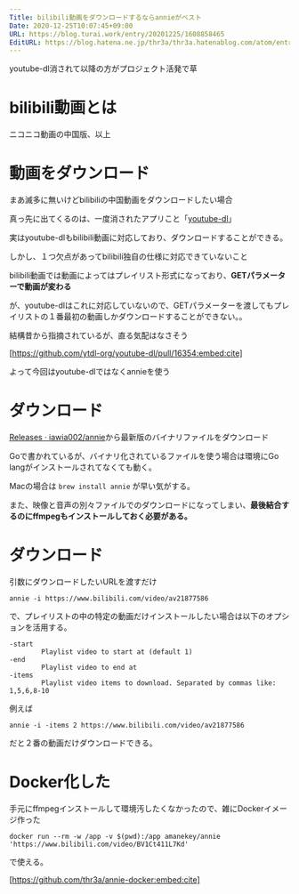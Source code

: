 ```yaml
---
Title: bilibili動画をダウンロードするならannieがベスト
Date: 2020-12-25T10:07:45+09:00
URL: https://blog.turai.work/entry/20201225/1608858465
EditURL: https://blog.hatena.ne.jp/thr3a/thr3a.hatenablog.com/atom/entry/26006613669698708
---
```


youtube-dl消されて以降の方がプロジェクト活発で草

# bilibili動画とは

ニコニコ動画の中国版、以上

# 動画をダウンロード

まあ滅多に無いけどbilibiliの中国動画をダウンロードしたい場合

真っ先に出てくるのは、一度消されたアプリこと「[youtube-dl](https://youtube-dl.org/)」

実はyoutube-dlもbilibili動画に対応しており、ダウンロードすることができる。

しかし、１つ欠点があってbilibili独自の仕様に対応できていないこと

bilibili動画では動画によってはプレイリスト形式になっており、**GETパラメーターで動画が変わる**

が、youtube-dlはこれに対応していないので、GETパラメーターを渡してもプレイリストの１番最初の動画しかダウンロードすることができない。。

結構昔から指摘されているが、直る気配はなさそう

[https://github.com/ytdl-org/youtube-dl/pull/16354:embed:cite]

よって今回はyoutube-dlではなくannieを使う

# ダウンロード


[Releases · iawia002/annie](https://github.com/iawia002/annie/releases/)から最新版のバイナリファイルをダウンロード

Goで書かれているが、バイナリ化されているファイルを使う場合は環境にGo langがインストールされてなくても動く。


Macの場合は `brew install annie` が早い気がする。

また、映像と音声の別々ファイルでのダウンロードになってしまい、**最後結合するのにffmpegもインストールしておく必要がある。**

# ダウンロード

引数にダウンロードしたいURLを渡すだけ

```
annie -i https://www.bilibili.com/video/av21877586
```

で、プレイリストの中の特定の動画だけインストールしたい場合は以下のオプションを活用する。

```
-start
    	Playlist video to start at (default 1)
-end
    	Playlist video to end at
-items
    	Playlist video items to download. Separated by commas like: 1,5,6,8-10
```

例えば

```
annie -i -items 2 https://www.bilibili.com/video/av21877586
```

だと２番の動画だけダウンロードできる。

# Docker化した

手元にffmpegインストールして環境汚したくなかったので、雑にDockerイメージ作った

```
docker run --rm -w /app -v $(pwd):/app amanekey/annie 'https://www.bilibili.com/video/BV1Ct411L7Kd'
```

で使える。

[https://github.com/thr3a/annie-docker:embed:cite]

